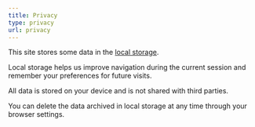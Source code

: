 ```yaml
---
title: Privacy
type: privacy
url: privacy
---
```

This site stores some data in the [local storage](https://developer.mozilla.org/en-US/docs/Web/API/Window/localStorage).

Local storage helps us improve navigation during the current session and remember your preferences for future visits.

All data is stored on your device and is not shared with third parties.

You can delete the data archived in local storage at any time through your browser settings.
